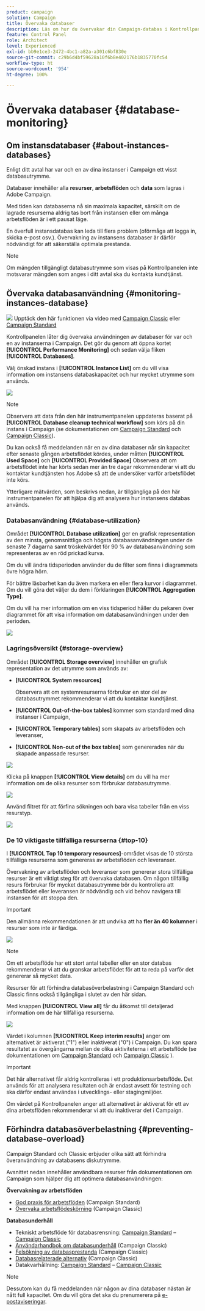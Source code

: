 ```yaml
---
product: campaign
solution: Campaign
title: Övervaka databaser
description: Läs om hur du övervakar din Campaign-databas i Kontrollpanelen
feature: Control Panel
role: Architect
level: Experienced
exl-id: bb9e1ce3-2472-4bc1-a82a-a301c6bf830e
source-git-commit: c29b6d4bf59628a10f6b8e402176b1835770fc54
workflow-type: ht
source-wordcount: '954'
ht-degree: 100%

---
```


# Övervaka databaser {#database-monitoring}

## Om instansdatabaser {#about-instances-databases}

Enligt ditt avtal har var och en av dina instanser i Campaign ett visst databasutrymme.

Databaser innehåller alla **resurser**, **arbetsflöden** och **data** som lagras i Adobe Campaign.

Med tiden kan databaserna nå sin maximala kapacitet, särskilt om de lagrade resurserna aldrig tas bort från instansen eller om många arbetsflöden är i ett pausat läge.

En överfull instansdatabas kan leda till flera problem (oförmåga att logga in, skicka e-post osv.). Övervakning av instansens databaser är därför nödvändigt för att säkerställa optimala prestanda.

>[!NOTE]
>
>Om mängden tillgängligt databasutrymme som visas på Kontrollpanelen inte motsvarar mängden som anges i ditt avtal ska du kontakta kundtjänst.

## Övervaka databasanvändning {#monitoring-instances-database}

![](assets/do-not-localize/how-to-video.png) Upptäck den här funktionen via video med [Campaign Classic](https://experienceleague.adobe.com/docs/campaign-classic-learn/control-panel/performance-monitoring/monitoring-databases.html?lang=sv#performance-monitoring) eller [Campaign Standard](https://experienceleague.adobe.com/docs/campaign-standard-learn/control-panel/performance-monitoring/monitoring-databases.html?lang=sv#performance-monitoring)

Kontrollpanelen låter dig övervaka användningen av databaser för var och en av instanserna i Campaign. Det gör du genom att öppna kortet **[!UICONTROL Performance Monitoring]** och sedan välja fliken **[!UICONTROL Databases]**.

Välj önskad instans i **[!UICONTROL Instance List]** om du vill visa information om instansens databaskapacitet och hur mycket utrymme som används.

![](assets/databases_dashboard.png)

>[!NOTE]
>
>Observera att data från den här instrumentpanelen uppdateras baserat på **[!UICONTROL Database cleanup technical workflow]** som körs på din instans i Campaign (se dokumentationen om [Campaign Standard](https://experienceleague.adobe.com/docs/campaign-standard/using/administrating/application-settings/technical-workflows.html?lang=sv#list-of-technical-workflows) och [Campaign Classic](https://experienceleague.adobe.com/docs/campaign-classic/using/monitoring-campaign-classic/data-processing/database-cleanup-workflow.html?lang=sv)).
>
>Du kan också få meddelanden när en av dina databaser når sin kapacitet efter senaste gången arbetsflödet kördes, under måtten **[!UICONTROL Used Space]** och **[!UICONTROL Provided Space]** Observera att om arbetsflödet inte har körts sedan mer än tre dagar rekommenderar vi att du kontaktar kundtjänsten hos Adobe så att de undersöker varför arbetsflödet inte körs.

Ytterligare mätvärden, som beskrivs nedan, är tillgängliga på den här instrumentpanelen för att hjälpa dig att analysera hur instansens databas används.

### Databasanvändning {#database-utilization}

Området **[!UICONTROL Database utilization]** ger en grafisk representation av den minsta, genomsnittliga och högsta databasanvändningen under de senaste 7 dagarna samt tröskelvärdet för 90 % av databasanvändning som representeras av en röd prickad kurva.

Om du vill ändra tidsperioden använder du de filter som finns i diagrammets övre högra hörn.

För bättre läsbarhet kan du även markera en eller flera kurvor i diagrammet. Om du vill göra det väljer du dem i förklaringen **[!UICONTROL Aggregation Type]**.

Om du vill ha mer information om en viss tidsperiod håller du pekaren över diagrammet för att visa information om databasanvändningen under den perioden.

![](assets/databases_dashboard_detail.png)

### Lagringsöversikt {#storage-overview}

Området **[!UICONTROL Storage overview]** innehåller en grafisk representation av det utrymme som används av:

* **[!UICONTROL System resources]**

   Observera att om systemresurserna förbrukar en stor del av databasutrymmet rekommenderar vi att du kontaktar kundtjänst.

* **[!UICONTROL Out-of-the-box tables]** kommer som standard med dina instanser i Campaign,
* **[!UICONTROL Temporary tables]** som skapats av arbetsflöden och leveranser,
* **[!UICONTROL Non-out of the box tables]** som genererades när du skapade anpassade resurser.

![](assets/database-storage-overview.png)

Klicka på knappen **[!UICONTROL View details]** om du vill ha mer information om de olika resurser som förbrukar databasutrymme.

![](assets/database-storage-details.png)

Använd filtret för att förfina sökningen och bara visa tabeller från en viss resurstyp.

![](assets/database-storage-overview-filter.png)

### De 10 viktigaste tillfälliga resurserna {#top-10}

I **[!UICONTROL Top 10 temporary resources]**-området visas de 10 största tillfälliga resurserna som genereras av arbetsflöden och leveranser.

Övervakning av arbetsflöden och leveranser som genererar stora tillfälliga resurser är ett viktigt steg för att övervaka databasen. Om någon tillfällig resurs förbrukar för mycket databasutrymme bör du kontrollera att arbetsflödet eller leveransen är nödvändig och vid behov navigera till instansen för att stoppa den.

>[!IMPORTANT]
>
>Den allmänna rekommendationen är att undvika att ha **fler än 40 kolumner** i resurser som inte är färdiga.

![](assets/database-top10.png)

>[!NOTE]
>
>Om ett arbetsflöde har ett stort antal tabeller eller en stor databas rekommenderar vi att du granskar arbetsflödet för att ta reda på varför det genererar så mycket data.
>
>Resurser för att förhindra databasöverbelastning i Campaign Standard och Classic finns också tillgängliga i slutet av den här sidan.

Med knappen **[!UICONTROL View all]** får du åtkomst till detaljerad information om de här tillfälliga resurserna.

![](assets/database-top10-view.png)

Värdet i kolumnen **[!UICONTROL Keep interim results]** anger om alternativet är aktiverat (&quot;1&quot;) eller inaktiverat (&quot;0&quot;) i Campaign. Du kan spara resultatet av övergångarna mellan de olika aktiviteterna i ett arbetsflöde (se dokumentationen om [Campaign Standard](https://experienceleague.adobe.com/docs/campaign-standard/using/managing-processes-and-data/executing-a-workflow/managing-execution-options.html?lang=sv) och [Campaign Classic](https://experienceleague.adobe.com/docs/campaign-classic/using/automating-with-workflows/general-operation/workflow-best-practices.html?lang=sv#logs) ).

>[!IMPORTANT]
>
>Det här alternativet får aldrig kontrolleras i ett produktionsarbetsflöde. Det används för att analysera resultaten och är endast avsett för testning och ska därför endast användas i utvecklings- eller stagingmiljöer.
>
>Om värdet på Kontrollpanelen anger att alternativet är aktiverat för ett av dina arbetsflöden rekommenderar vi att du inaktiverar det i Campaign.

## Förhindra databasöverbelastning {#preventing-database-overload}

Campaign Standard och Classic erbjuder olika sätt att förhindra överanvändning av databasens diskutrymme.

Avsnittet nedan innehåller användbara resurser från dokumentationen om Campaign som hjälper dig att optimera databasanvändningen:

**Övervakning av arbetsflöden**

* [God praxis för arbetsflöden](https://experienceleague.adobe.com/docs/campaign-standard/using/managing-processes-and-data/workflow-general-operation/best-practices-workflows.html?lang=sv) (Campaign Standard)
* [Övervaka arbetsflödeskörning](https://experienceleague.adobe.com/docs/campaign-classic/using/automating-with-workflows/monitoring-workflows/monitoring-workflow-execution.html?lang=sv) (Campaign Classic)

**Databasunderhåll**

* Tekniskt arbetsflöde för databasrensning: [Campaign Standard](https://experienceleague.adobe.com/docs/campaign-standard/using/administrating/application-settings/technical-workflows.html?lang=sv#list-of-technical-workflows) – [Campaign Classic](https://experienceleague.adobe.com/docs/campaign-classic/using/monitoring-campaign-classic/data-processing/database-cleanup-workflow.html?lang=sv)
* [Användarhandbok om databasunderhåll](https://experienceleague.adobe.com/docs/campaign-classic/using/monitoring-campaign-classic/database-maintenance/recommendations.html?lang=sv) (Campaign Classic)
* [Felsökning av databasprestanda](https://experienceleague.adobe.com/docs/campaign-classic/using/monitoring-campaign-classic/troubleshooting-toc/database-issues-toc/database-performances.html?lang=sv) (Campaign Classic)
* [Databasrelaterade alternativ](https://experienceleague.adobe.com/docs/campaign-classic/using/installing-campaign-classic/appendices/configuring-campaign-options.html?lang=sv#database) (Campaign Classic)
* Datakvarhållning: [Campaign Standard](https://experienceleague.adobe.com/docs/campaign-standard/using/administrating/application-settings/data-retention.html?lang=sv) – [Campaign Classic](https://experienceleague.adobe.com/docs/campaign-classic/using/configuring-campaign-classic/data-model/data-model-best-practices.html?lang=sv#data-retention)

>[!NOTE]
>
>Dessutom kan du få meddelanden när någon av dina databaser nästan är nått full kapacitet. Om du vill göra det ska du prenumerera på [e-postaviseringar](../../performance-monitoring/using/email-alerting.md).
